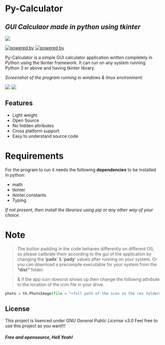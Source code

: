 # Py-Calculator
## _GUI Calculaor made in python using tkinter_
![](https://i.ibb.co/DtWdrx4/icon.png)

[![powered by](https://img.shields.io/badge/Powered%20by-Python%203-blue)](https://www.python.org/)
[![powered by](https://img.shields.io/badge/Powered%20by-Tkinter-red)](https://docs.python.org/3/library/tkinter.html)

Py-Calculator is a simple GUI calculator application written completely in Python using the tkinter framework.
It can run on any system running Python 3 or above and having tkinter library.

_Screenshot of the program running in windows & linux environment:_

![](https://i.ibb.co/NThwNNt/Screenshot-76.png)  ![](https://i.ibb.co/g6bFVgG/Screenshot-from-2021-05-19-00-49-16.png)
## Features 

- Light weight
- Open Source
- No hidden attributes
- Cross platform support
- Easy to understand source code

# Requirements
For the program to run it needs the following **dependencies** to be installed in python:
- math
- tkinter
- tkinter.constants
- Typing 

_If not present, then install the libraries using pip or any other way of your choice._


# Note
>The button padding in the code behaves differently on different OS, so please calibrate them according to the gui of the application by changing the ‘**padx**’ & ‘**pady**’ values after running on your system. Or you can download a precompile executable for your system from the **“dist”** folder.

>& if the app icon doesnot shows up then change the followng attribute to the location of the icon file in your drive.
```py
photo = tk.PhotoImage(file = "<full path of the icon in the res folder>")
```

## License
This project is lisenced under _GNU General Public License v3.0_
Feel free to use this project as you want!!!

##### **Free and opensource, Hell Yeah!**
